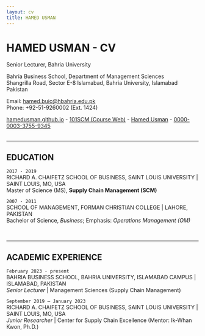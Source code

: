```yaml
---
layout: cv
title: HAMED USMAN
---
```

# HAMED USMAN - CV
Senior Lecturer, Bahria University

Bahria Business School, Department of Management Sciences<br/>
Shangrilla Road, Sector E-8 Islamabad, Bahria University, Islamabad Pakistan<br/>

Email: <a href="mailto:hamed.buic@hbahria.edu.pk">hamed.buic@hbahria.edu.pk</a><br/>
Phone: +92-51-9260002 (Ext. 1424)

<div id="webaddress">
  <a href="https://hamedusman.github.io"><i class="fas fa-home"></i> hamedusman.github.io</a> - 
  <a href="http://101scm.github.io"><i class="fas fa-users"></i>101SCM (Course Web)</a> -
  <a href="https://github.com/hamedusman"><i class="fab fa-github"></i> Hamed Usman</a> - 
  <a href="https://orcid.org/0000-0003-3755-9345"><i class="ai ai-orcid"></i> 0000-0003-3755-9345</a>
</div>


<br/>

---


## EDUCATION

`2017 - 2019`<br/>
RICHARD A. CHAIFETZ SCHOOL OF BUSINESS, SAINT LOUIS UNIVERSITY | SAINT LOUIS, MO, USA<br/>
Master of Science (MS), **Supply Chain Management (SCM)**


`2007 - 2011`<br/>
SCHOOL OF MANAGEMENT, FORMAN CHRISTIAN COLLEGE | LAHORE, PAKISTAN<br/>
Bachelor of Science, *Business*; Emphasis: *Operations Management (OM)*


<br/>

---


## ACADEMIC EXPERIENCE

`February 2023 - present`<br/>
BAHRIA BUSINESS SCHOOL, BAHRIA UNIVERSITY, ISLAMABAD CAMPUS | ISLAMABAD, PAKISTAN<br/>
*Senior Lecturer* | Management Sciences (Supply Chain Management)

`September 2019 – January 2023`<br/>
RICHARD A. CHAIFETZ SCHOOL OF BUSINESS, SAINT LOUIS UNIVERSITY | SAINT LOUIS, MO, USA<br/>
*Junior Researcher* | Center for Supply Chain Excellence (Mentor: Ik-Whan Kwon, Ph.D.)
